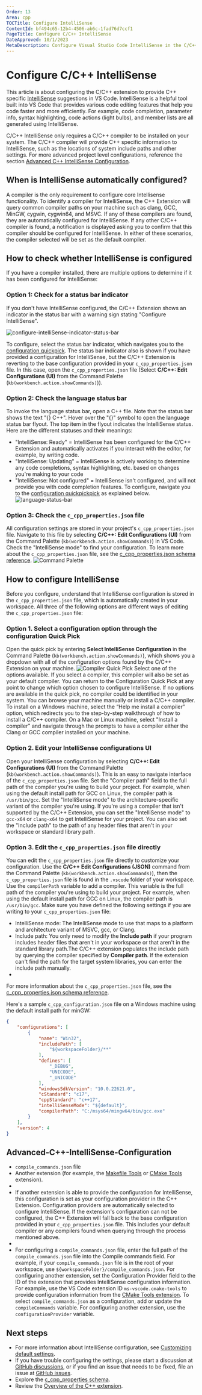 ```yaml
---
Order: 13
Area: cpp
TOCTitle: Configure IntelliSense
ContentId: bf494c65-12b4-4506-ab6c-1fad76d7ccf1
PageTitle: Configure C/C++ IntelliSense
DateApproved: 10/1/2023
MetaDescription: Configure Visual Studio Code IntelliSense in the C/C++ Extension
---
```

# Configure C/C++ IntelliSense

This article is about configuring the C/C++ extension to provide C++ specific [IntelliSense](/docs/editor/intellisense.md) suggestions in VS Code. IntelliSense is a helpful tool built into VS Code that provides various code editing features that help you code faster and more efficiently. For example, code completion, parameter info, syntax highlighting, code actions (light bulbs), and member lists are all generated using IntelliSense.

C/C++ IntelliSense only requires a C/C++ compiler to be installed on your system. The C/C++ compiler will provide C++ specific information to IntelliSense, such as the locations of system include paths and other settings. For more advanced project level configurations, reference the section [Advanced C++ IntelliSense Configuration](/docs/cpp/configure-intellisense.md#_Advanced-C++-IntelliSense-Configuration).

## When is IntelliSense automatically configured?

 A compiler is the only requirement to configure core Intellisense functionality. To identify a compiler for IntelliSense, the C++ Extension will query common compiler paths on your machine such as clang, GCC, MinGW, cygwin, cygwin64, and MSVC. If any of these compilers are found, they are automatically configured for IntelliSense. If any other C/C++ compiler is found, a notification is displayed asking you to confirm that this compiler should be configured for IntelliSense. In either of these scenarios, the compiler selected will be set as the default compiler.

## How to check whether IntelliSense is configured

If you have a compiler installed, there are multiple options to determine if it has been configured for IntelliSense:

### Option 1: Check for a status bar indicator

If you don't have IntelliSense configured, the C/C++ Extension shows an indicator in the status bar with a warning sign stating "Configure IntelliSense".

![configure-intelliSense-indicator-status-bar](images/intellisense/configure-intellisense-indicator.png)

To configure, select the status bar indicator, which navigates you to the [configuration quickpick](/docs/cpp/configure-intellisense.md#_Option-1.-Select-a-configuration-option-through-the-configuration-Quick-Pick). The status bar indicator also is shown if you have provided a configuration for IntelliSense, but the C/C++ Extension is reverting to the base configuration provided in your `c_cpp_properties.json` file. In this case, open the `c_cpp_properties.json` file (Select **C/C++: Edit Configurations (UI)** from the Command Palette (`kb(workbench.action.showCommands)`)).

### Option 2: Check the language status bar

To invoke the language status bar, open a C++ file. Note that the status bar shows the text "{} C++". Hover over the "{}" symbol to open the language status bar flyout. The top item in the flyout indicates the IntelliSense status. Here are the different statuses and their meanings:

- "IntelliSense: Ready" = IntelliSense has been configured for the C/C++ Extension and automatically activates if you interact with the editor, for example, by writing code.
- "IntelliSense: Updating" = IntelliSense is actively working to determine any code completions, syntax highlighting, etc. based on changes you're making to your code
- "IntelliSense: Not configured" = IntelliSense isn't configured, and will not provide you with code completion features. To configure, navigate you to the [configuration quickpickpick](/docs/cpp/configure-intellisense.md#_Option-1.-Select-a-configuration-option-through-the-configuration-Quick-Pick) as explained below.
![language-status-bar](images/intellisense/language-status-bar.png)

### Option 3: Check the `c_cpp_properties.json` file

All configuration settings are stored in your project's `c_cpp_properties.json` file. Navigate to this file by selecting **C/C++: Edit Configurations (UI)** from the Command Palette (`kb(workbench.action.showCommands)`) in VS Code. Check the "IntelliSense mode" to find your configuration. To learn more about the `c_cpp_properties.json` file, see the [c_cpp_properties.json schema reference](/docs/cpp/c-cpp-properties-schema-reference.md).
![Command Palette](images/cpp/command-palette.png)

## How to configure IntelliSense

Before you configure, understand that IntelliSense configuration is stored in the `c_cpp_properties.json` file, which is automatically created in your workspace. All three of the following options are different ways of editing the `c_cpp_properties.json` file:

### Option 1. Select a configuration option through the configuration Quick Pick

Open the quick pick by entering **Select IntelliSense Configuration** in the Command Palette (`kb(workbench.action.showCommands)`), which shows you a dropdown with all of the configuration options found by the C/C++ Extension on your machine.
![Compiler Quick Pick](images/intellisense/compiler-quick-pick.png)
Select one of the options available. If you select a compiler, this compiler will also be set as your default compiler. You can return to the Configuration Quick Pick at any point to change which option chosen to configure IntelliSense.
If no options are available in the quick pick, no compiler could be identified in your system. You can browse your machine manually or install a C/C++ compiler. To install on a Windows machine, select the “Help me install a compiler” option, which redirects you to the step-by-step walkthrough of how to install a C/C++ compiler. On a Mac or Linux machine, select "Install a compiler" and navigate through the prompts to have a compiler either the Clang or GCC compiler installed on your machine.

### Option 2. Edit your IntelliSense configurations UI

Open your IntelliSense configuration by selecting **C/C++: Edit Configurations (UI)** from the Command Palette (`kb(workbench.action.showCommands)`). This is an easy to navigate interface of the `c_cpp_properties.json` file.
Set the "Compiler path" field to the full path of the compiler you're using to build your project. For example, when using the default install path for GCC on Linux, the compiler path is `/usr/bin/gcc`. Set the "IntelliSense mode" to the architecture-specific variant of the compiler you're using. If you're using a compiler that isn't supported by the C/C++ Extension, you can set the "IntelliSense mode" to `gcc-x64` or `clang-x64` to get IntelliSense for your project. You can also set the "Include path" to the path of any header files that aren't in your workspace or standard library path.

### Option 3. Edit the `c_cpp_properties.json` file directly

You can edit the `c_cpp_properties.json` file directly to customize your configuration. Use the **C/C++ Edit Configurations (JSON)** command from the Command Palette (`kb(workbench.action.showCommands)`), then the `c_cpp_properties.json` file is found in the `.vscode` folder of your workspace.
 Use the `compilerPath` variable to add a compiler. This variable is the full path of the compiler you're using to build your project. For example, when using the default install path for GCC on Linux, the compiler path is `/usr/bin/gcc`.
Make sure you have defined the following settings if you are writing to your `c_cpp_properties.json` file:

- IntelliSense mode: The IntelliSense mode to use that maps to a platform and architecture variant of MSVC, gcc, or Clang.
- Include path: You only need to modify the **Include path** if your program includes header files that aren't in your workspace or that aren't in the standard library path.The C/C++ extension populates the include path by querying the compiler specified by **Compiler path**. If the extension can't find the path for the target system libraries, you can enter the include path manually.
-
For more information about the `c_cpp_properties.json` file, see the [c_cpp_properties.json schema reference](/docs/cpp/c-cpp-properties-schema-reference.md).

Here's a sample `c_cpp_configuration.json` file on a Windows machine using the default install path for minGW:

```json
{
    "configurations": [
        {
            "name": "Win32",
            "includePath": [
                "${workspaceFolder}/**"
            ],
            "defines": [
                "_DEBUG",
                "UNICODE",
                "_UNICODE"
            ],
            "windowsSdkVersion": "10.0.22621.0",
            "cStandard": "c17",
            "cppStandard": "c++17",
            "intelliSenseMode": "${default}",
            "compilerPath": "C:/msys64/mingw64/bin/gcc.exe"
        }
    ],
    "version": 4
}
```

## Advanced-C++-IntelliSense-Configuration

- `compile_commands.json` file
- Another extension (for example, the [Makefile Tools](https://marketplace.visualstudio.com/items?itemName=ms-vscode.makefile-tools) or [CMake Tools](/docs/cpp/CMake-linux.md) extension).
-
- If another extension is able to provide the configuration for IntelliSense, this configuration is set as your configuration provider in the C++ Extension. Configuration providers are automatically selected to configure IntelliSense. If the extension's configuration can not be configured, the C++ Extension will fall back to the base configuration provided in your `c_cpp_properties.json` file. This includes your default compiler or any compilers found when querying through the process mentioned above.
-
- For configuring a `compile_commands.json` file, enter the full path of the `compile_commands.json` file into the Compile commands field. For example, if your `compile_commands.json` file is in the root of your workspace, use `${workspaceFolder}/compile_commands.json`.
For configuring another extension, set the Configuration Provider field to the ID of the extension that provides IntelliSense configuration information. For example, use the VS Code extension ID `ms-vscode.cmake-tools` to provide configuration information from the [CMake Tools extension](https://marketplace.visualstudio.com/items?itemName=ms-vscode.cmake-tools).
To select `compile_commands.json` as a configuration, add or update the  `compileCommands` variable. For configuring another extension, use the `configurationProvider` variable.

## Next steps

- For more information about IntelliSense configuration, see [Customizing default settings](/docs/cpp/customize-default-settings-cpp.md).
- If you have trouble configuring the settings, please start a discussion at [GitHub discussions](https://github.com/microsoft/vscode-cpptools/discussions), or if you find an issue that needs to be fixed, file an issue at [GitHub issues](https://github.com/microsoft/vscode-cpptools/issues).
- Explore the [c_cpp_properties schema](/docs/cpp/c-cpp-properties-schema-reference.md).
- Review the [Overview of the C++ extension](/docs/languages/cpp.md).
